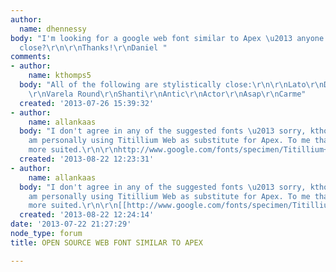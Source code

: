 ```yaml
---
author:
  name: dhennessy
body: "I'm looking for a google web font similar to Apex \u2013 anyone know of anything
  close?\r\n\r\nThanks!\r\nDaniel "
comments:
- author:
    name: kthomps5
  body: "All of the following are stylistically close:\r\n\r\nLato\r\nDuru Sans\r\nVarela
    \r\nVarela Round\r\nShanti\r\nAntic\r\nActor\r\nAsap\r\nCarme"
  created: '2013-07-26 15:39:32'
- author:
    name: allankaas
  body: "I don't agree in any of the suggested fonts \u2013 sorry, kthomps5 ;)\r\n\r\nI
    am personally using Titillium Web as substitute for Apex. To me that seems much
    more suited.\r\n\r\nhttp://www.google.com/fonts/specimen/Titillium+Web"
  created: '2013-08-22 12:23:31'
- author:
    name: allankaas
  body: "I don't agree in any of the suggested fonts \u2013 sorry, kthomps5 ;)\r\n\r\nI
    am personally using Titillium Web as substitute for Apex. To me that seems much
    more suited.\r\n\r\n[[http://www.google.com/fonts/specimen/Titillium+Web]]"
  created: '2013-08-22 12:24:14'
date: '2013-07-22 21:27:29'
node_type: forum
title: OPEN SOURCE WEB FONT SIMILAR TO APEX

---
```

